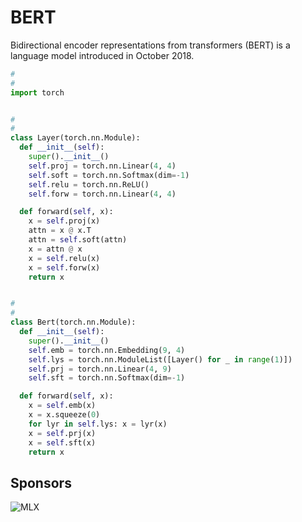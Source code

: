 # BERT


Bidirectional encoder representations from transformers (BERT)
is a language model introduced in October 2018.


```py
#
#
import torch


#
#
class Layer(torch.nn.Module):
  def __init__(self):
    super().__init__()
    self.proj = torch.nn.Linear(4, 4)
    self.soft = torch.nn.Softmax(dim=-1)
    self.relu = torch.nn.ReLU()
    self.forw = torch.nn.Linear(4, 4)

  def forward(self, x):
    x = self.proj(x)
    attn = x @ x.T
    attn = self.soft(attn)
    x = attn @ x
    x = self.relu(x)
    x = self.forw(x)
    return x


#
#
class Bert(torch.nn.Module):
  def __init__(self):
    super().__init__()
    self.emb = torch.nn.Embedding(9, 4)
    self.lys = torch.nn.ModuleList([Layer() for _ in range(1)])
    self.prj = torch.nn.Linear(4, 9)
    self.sft = torch.nn.Softmax(dim=-1)

  def forward(self, x):
    x = self.emb(x)
    x = x.squeeze(0)
    for lyr in self.lys: x = lyr(x)
    x = self.prj(x)
    x = self.sft(x)
    return x
```


## Sponsors


![MLX](https://hermes.mlx.institute/github.bert)